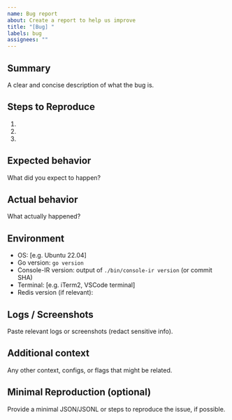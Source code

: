 ```yaml
---
name: Bug report
about: Create a report to help us improve
title: "[Bug] "
labels: bug
assignees: ""
---
```


## Summary
A clear and concise description of what the bug is.

## Steps to Reproduce
1. 
2. 
3. 

## Expected behavior
What did you expect to happen?

## Actual behavior
What actually happened?

## Environment
- OS: [e.g. Ubuntu 22.04]
- Go version: `go version`
- Console-IR version: output of `./bin/console-ir version` (or commit SHA)
- Terminal: [e.g. iTerm2, VSCode terminal]
- Redis version (if relevant):

## Logs / Screenshots
Paste relevant logs or screenshots (redact sensitive info).

## Additional context
Any other context, configs, or flags that might be related.

## Minimal Reproduction (optional)
Provide a minimal JSON/JSONL or steps to reproduce the issue, if possible.